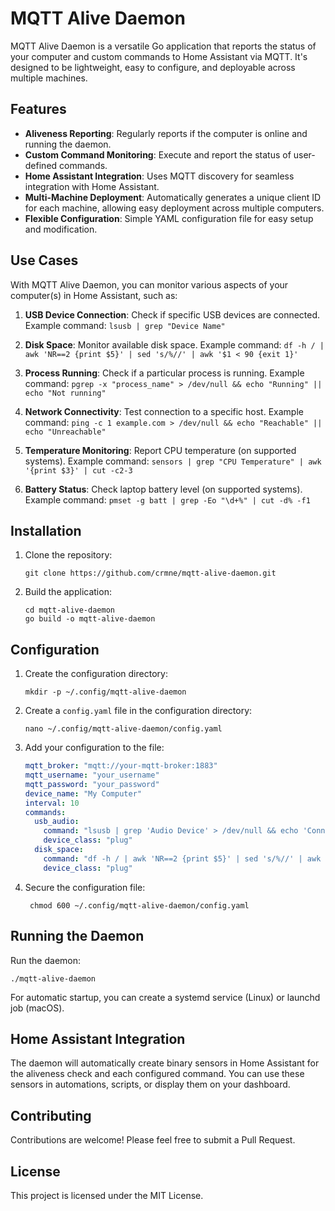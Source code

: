 # MQTT Alive Daemon

MQTT Alive Daemon is a versatile Go application that reports the status of your computer and custom commands to Home Assistant via MQTT. It's designed to be lightweight, easy to configure, and deployable across multiple machines.

## Features

- **Aliveness Reporting**: Regularly reports if the computer is online and running the daemon.
- **Custom Command Monitoring**: Execute and report the status of user-defined commands.
- **Home Assistant Integration**: Uses MQTT discovery for seamless integration with Home Assistant.
- **Multi-Machine Deployment**: Automatically generates a unique client ID for each machine, allowing easy deployment across multiple computers.
- **Flexible Configuration**: Simple YAML configuration file for easy setup and modification.

## Use Cases

With MQTT Alive Daemon, you can monitor various aspects of your computer(s) in Home Assistant, such as:

1. **USB Device Connection**: Check if specific USB devices are connected.
   Example command: `lsusb | grep "Device Name"`

2. **Disk Space**: Monitor available disk space.
   Example command: `df -h / | awk 'NR==2 {print $5}' | sed 's/%//' | awk '$1 < 90 {exit 1}'`

3. **Process Running**: Check if a particular process is running.
   Example command: `pgrep -x "process_name" > /dev/null && echo "Running" || echo "Not running"`

4. **Network Connectivity**: Test connection to a specific host.
   Example command: `ping -c 1 example.com > /dev/null && echo "Reachable" || echo "Unreachable"`

5. **Temperature Monitoring**: Report CPU temperature (on supported systems).
   Example command: `sensors | grep "CPU Temperature" | awk '{print $3}' | cut -c2-3`

6. **Battery Status**: Check laptop battery level (on supported systems).
   Example command: `pmset -g batt | grep -Eo "\d+%" | cut -d% -f1`

## Installation

1. Clone the repository:
   ```
   git clone https://github.com/crmne/mqtt-alive-daemon.git
   ```

2. Build the application:
   ```
   cd mqtt-alive-daemon
   go build -o mqtt-alive-daemon
   ```

## Configuration

1. Create the configuration directory:
   ```
   mkdir -p ~/.config/mqtt-alive-daemon
   ```

2. Create a `config.yaml` file in the configuration directory:
   ```
   nano ~/.config/mqtt-alive-daemon/config.yaml
   ```

3. Add your configuration to the file:

   ```yaml
   mqtt_broker: "mqtt://your-mqtt-broker:1883"
   mqtt_username: "your_username"
   mqtt_password: "your_password"
   device_name: "My Computer"
   interval: 10
   commands:
     usb_audio:
       command: "lsusb | grep 'Audio Device' > /dev/null && echo 'Connected' || echo 'Disconnected'"
       device_class: "plug"
     disk_space:
       command: "df -h / | awk 'NR==2 {print $5}' | sed 's/%//' | awk '$1 < 90 {exit 1}'"
       device_class: "plug"
   ```

4. Secure the configuration file:
   ```
    chmod 600 ~/.config/mqtt-alive-daemon/config.yaml
   ```

## Running the Daemon

Run the daemon:

```
./mqtt-alive-daemon
```

For automatic startup, you can create a systemd service (Linux) or launchd job (macOS).

## Home Assistant Integration

The daemon will automatically create binary sensors in Home Assistant for the aliveness check and each configured command. You can use these sensors in automations, scripts, or display them on your dashboard.

## Contributing

Contributions are welcome! Please feel free to submit a Pull Request.

## License

This project is licensed under the MIT License.
